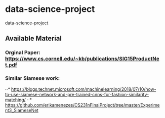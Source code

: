 # data-science-project
data-science-project

## Available Material

### Orginal Paper: https://www.cs.cornell.edu/~kb/publications/SIG15ProductNet.pdf
### Similar Siamese work:
⋅⋅* https://blogs.technet.microsoft.com/machinelearning/2018/07/10/how-to-use-siamese-network-and-pre-trained-cnns-for-fashion-similarity-matching/
⋅⋅* https://github.com/erikamenezes/CS231nFinalProject/tree/master/Experiment3_SiameseNet
